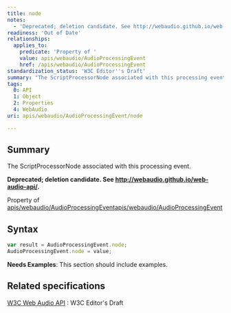 ```yaml
---
title: node
notes:
  - 'Deprecated; deletion candidate. See http://webaudio.github.io/web-audio-api/.'
readiness: 'Out of Date'
relationships:
  applies_to:
    predicate: 'Property of '
    value: apis/webaudio/AudioProcessingEvent
    href: /apis/webaudio/AudioProcessingEvent
standardization_status: 'W3C Editor''s Draft'
summary: "The ScriptProcessorNode associated with this processing event.\n"
tags:
  0: API
  1: Object
  2: Properties
  4: WebAudio
uri: apis/webaudio/AudioProcessingEvent/node

---
```

## <span>Summary</span>

The ScriptProcessorNode associated with this processing event.

**Deprecated; deletion candidate. See <http://webaudio.github.io/web-audio-api/>.**

Property of [apis/webaudio/AudioProcessingEvent](/apis/webaudio/AudioProcessingEvent)[apis/webaudio/AudioProcessingEvent](/apis/webaudio/AudioProcessingEvent)

## <span>Syntax</span>

``` js
var result = AudioProcessingEvent.node;
AudioProcessingEvent.node = value;
```

**Needs Examples**: This section should include examples.

## <span>Related specifications</span>

[W3C Web Audio API](http://webaudio.github.io/web-audio-api/)
:   W3C Editor's Draft
